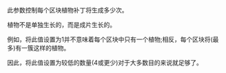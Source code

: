 此参数控制每个区块植物补丁将生成多少次。

植物不是单独生长的，而是成片生长的。

例如，将此值设置为1并不意味着每个区块中只有一个植物;相反，每个区块将(最多)有一簇这样的植物。

因此，将此值设置为较低的数量(4或更少)对于大多数目的来说就足够了。